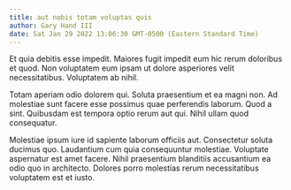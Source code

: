 ```yaml
---
title: aut nobis totam voluptas quis
author: Gary Hand III
date: Sat Jan 29 2022 13:06:30 GMT-0500 (Eastern Standard Time)
---
```

Et quia debitis esse impedit. Maiores fugit impedit eum hic rerum doloribus et quod. Non voluptatem eum ipsam ut dolore asperiores velit necessitatibus. Voluptatem ab nihil.

 Totam aperiam odio dolorem qui. Soluta praesentium et ea magni non. Ad molestiae sunt facere esse possimus quae perferendis laborum. Quod a sint. Quibusdam est tempora optio rerum aut qui. Nihil ullam quod consequatur.

 Molestiae ipsum iure id sapiente laborum officiis aut. Consectetur soluta ducimus quo. Laudantium cum quia consequuntur molestiae. Voluptate aspernatur est amet facere. Nihil praesentium blanditiis accusantium ea odio quo in architecto. Dolores porro molestias rerum necessitatibus voluptatem est et iusto.